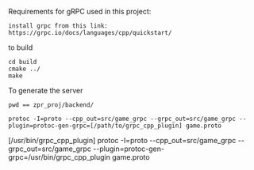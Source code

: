 Requirements for gRPC used in this project:
```
install grpc from this link:
https://grpc.io/docs/languages/cpp/quickstart/
```

to build

```
cd build 
cmake ../
make
```

To generate the server 
```
pwd == zpr_proj/backend/

protoc -I=proto --cpp_out=src/game_grpc --grpc_out=src/game_grpc --plugin=protoc-gen-grpc=[/path/to/grpc_cpp_plugin] game.proto
```
[/usr/bin/grpc_cpp_plugin]
protoc -I=proto --cpp_out=src/game_grpc --grpc_out=src/game_grpc --plugin=protoc-gen-grpc=/usr/bin/grpc_cpp_plugin game.proto